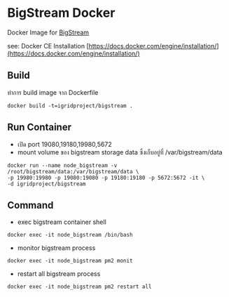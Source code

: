 # BigStream Docker
Docker Image for [BigStream](https://github.com/igridproject/node-bigstream)

see: Docker CE Installation [https://docs.docker.com/engine/installation/](https://docs.docker.com/engine/installation/)

## Build
ทำการ build image จาก Dockerfile
```
docker build -t=igridproject/bigstream .
```

## Run Container
* เปิด port 19080,19180,19980,5672
* mount volume ของ bigstream storage data ซึ่งเก็บอยู่ที่ /var/bigstream/data
```
docker run --name node_bigstream -v /root/bigstream/data:/var/bigstream/data \
-p 19980:19980 -p 19080:19080 -p 19180:19180 -p 5672:5672 -it \
-d igridproject/bigstream
```

## Command
* exec bigstream container shell
```
docker exec -it node_bigstream /bin/bash
```
* monitor bigstream process
```
docker exec -it node_bigstream pm2 monit
```
* restart all bigstream process
```
docker exec -it node_bigstream pm2 restart all
```
